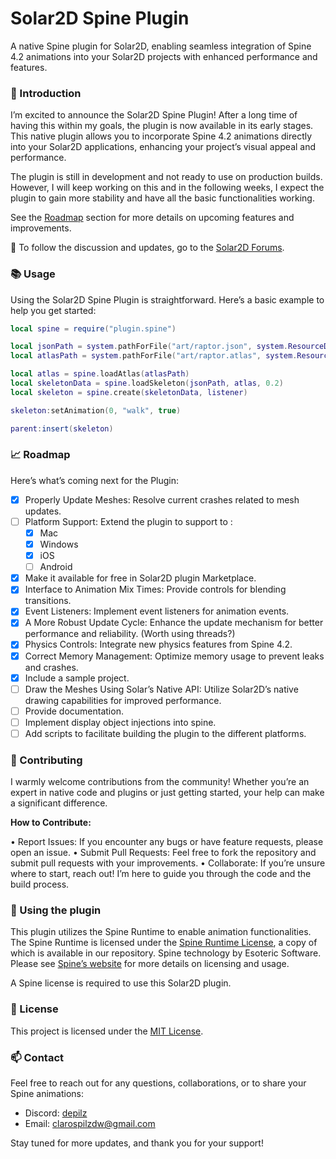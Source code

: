 # Solar2D Spine Plugin

A native Spine plugin for Solar2D, enabling seamless integration of Spine 4.2 animations into your Solar2D projects with enhanced performance and features.

### 🎉 Introduction

I’m excited to announce the Solar2D Spine Plugin!
After a long time of having this within my goals, the plugin is now available in its early stages. This native plugin allows you to incorporate Spine 4.2 animations directly into your Solar2D applications, enhancing your project’s visual appeal and performance.

The plugin is still in development and not ready to use on production builds. However, I will keep working on this and in the following weeks, I expect the plugin to gain more stability and have all the basic functionalities working.

See the [Roadmap](#-roadmap) section for more details on upcoming features and improvements.


🚀 To follow the discussion and updates, go to the [Solar2D Forums](https://forums.solar2d.com/t/new-native-spine-4-2-plugin/356987).


### 📚 Usage

Using the Solar2D Spine Plugin is straightforward. Here’s a basic example to help you get started:

```lua
local spine = require("plugin.spine")

local jsonPath = system.pathForFile("art/raptor.json", system.ResourceDirectory)
local atlasPath = system.pathForFile("art/raptor.atlas", system.ResourceDirectory)

local atlas = spine.loadAtlas(atlasPath)
local skeletonData = spine.loadSkeleton(jsonPath, atlas, 0.2)
local skeleton = spine.create(skeletonData, listener)

skeleton:setAnimation(0, "walk", true)

parent:insert(skeleton)
```

### 📈 Roadmap

Here’s what’s coming next for the Plugin:

- [X] Properly Update Meshes: Resolve current crashes related to mesh updates.
- [ ] Platform Support: Extend the plugin to support to :
    - [X] Mac
    - [X] Windows
    - [X] iOS
    - [ ] Android
- [X] Make it available for free in Solar2D plugin Marketplace.
- [X] Interface to Animation Mix Times: Provide controls for blending transitions.
- [X] Event Listeners: Implement event listeners for animation events.
- [X] A More Robust Update Cycle: Enhance the update mechanism for better performance and reliability. (Worth using threads?)
- [X] Physics Controls: Integrate new physics features from Spine 4.2.
- [X] Correct Memory Management: Optimize memory usage to prevent leaks and crashes.
- [X] Include a sample project.
- [ ] Draw the Meshes Using Solar’s Native API: Utilize Solar2D’s native drawing capabilities for improved performance.
- [ ] Provide documentation.
- [ ] Implement display object injections into spine.
- [ ] Add scripts to facilitate building the plugin to the different platforms.

### 🤝 Contributing

I warmly welcome contributions from the community! Whether you’re an expert in native code and plugins or just getting started, your help can make a significant difference.

**How to Contribute:**

 • Report Issues: If you encounter any bugs or have feature requests, please open an issue.
 • Submit Pull Requests: Feel free to fork the repository and submit pull requests with your improvements.
 • Collaborate: If you’re unsure where to start, reach out! I’m here to guide you through the code and the build process.

### 🦴 Using the plugin

This plugin utilizes the Spine Runtime to enable animation functionalities. The Spine Runtime is licensed under the [Spine Runtime License](https://esotericsoftware.com/spine-editor-license), a copy of which is available in our repository. Spine technology by Esoteric Software. Please see [Spine’s website](http://esotericsoftware.com) for more details on licensing and usage.

A Spine license is required to use this Solar2D plugin.

### 📄 License

This project is licensed under the [MIT License](https://mit-license.org).

### 📫 Contact

Feel free to reach out for any questions, collaborations, or to share your Spine animations:

- Discord: [depilz](http://discordapp.com/users/468490249710862336)
- Email: <clarospilzdw@gmail.com>

Stay tuned for more updates, and thank you for your support!
